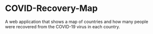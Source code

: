 # COVID-Recovery-Map
A web application that shows a map of countries and how many people were recovered from the COVID-19 virus in each country. 
